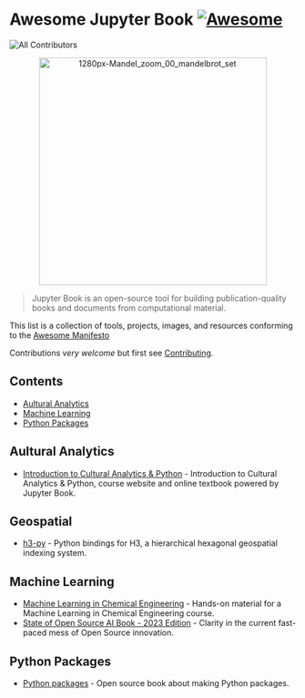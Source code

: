 # Awesome Jupyter Book [![Awesome](https://cdn.rawgit.com/sindresorhus/awesome/d7305f38d29fed78fa85652e3a63e154dd8e8829/media/badge.svg)](https://github.com/sindresorhus/awesome)

![All Contributors](https://img.shields.io/github/all-contributors/tkoyama010/awesome-jupyter-book?color=ee8449)

<p align="center">
    <img src="https://jupyterbook.org/en/stable/_static/logo-wide.svg" alt="1280px-Mandel_zoom_00_mandelbrot_set" width="400"/>
</p>

> Jupyter Book is an open-source tool for building publication-quality books and documents from computational material.

This list is a collection of tools, projects, images, and resources conforming to the [Awesome Manifesto](https://github.com/sindresorhus/awesome/blob/main/awesome.md)

Contributions _very welcome_ but first see [Contributing](CONTRIBUTING.md).

## Contents

<!-- START doctoc generated TOC please keep comment here to allow auto update -->
<!-- DON'T EDIT THIS SECTION, INSTEAD RE-RUN doctoc TO UPDATE -->

- [Aultural Analytics](#aultural-analytics)
- [Machine Learning](#machine-learning)
- [Python Packages](#python-packages)

<!-- END doctoc generated TOC please keep comment here to allow auto update -->

## Aultural Analytics

- [Introduction to Cultural Analytics & Python](https://github.com/melaniewalsh/Intro-Cultural-Analytics) - Introduction to Cultural Analytics & Python, course website and online textbook powered by Jupyter Book.

## Geospatial

- [h3-py](https://github.com/uber/h3-py) - Python bindings for H3, a hierarchical hexagonal geospatial indexing system.

## Machine Learning

- [Machine Learning in Chemical Engineering](https://github.com/edgarsmdn/MLCE_book) - Hands-on material for a Machine Learning in Chemical Engineering course.
- [State of Open Source AI Book - 2023 Edition](https://github.com/premAI-io/state-of-open-source-ai) - Clarity in the current fast-paced mess of Open Source innovation.

## Python Packages

- [Python packages](https://github.com/py-pkgs/py-pkgs) - Open source book about making Python packages.
